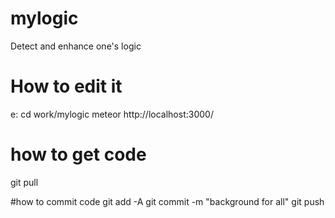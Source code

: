 # mylogic
Detect and enhance one's logic


# How to edit it
e:
cd work/mylogic
meteor
http://localhost:3000/

# how to get code
git pull

#how to commit code
git add -A
git commit -m "background for all"
git push
